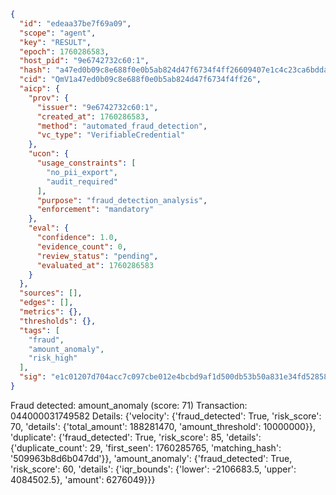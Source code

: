 ```json
{
  "id": "edeaa37be7f69a09",
  "scope": "agent",
  "key": "RESULT",
  "epoch": 1760286583,
  "host_pid": "9e6742732c60:1",
  "hash": "a47ed0b09c8e688f0e0b5ab824d47f6734f4ff26609407e1c4c23ca6bdda0c70",
  "cid": "QmV1a47ed0b09c8e688f0e0b5ab824d47f6734f4ff26",
  "aicp": {
    "prov": {
      "issuer": "9e6742732c60:1",
      "created_at": 1760286583,
      "method": "automated_fraud_detection",
      "vc_type": "VerifiableCredential"
    },
    "ucon": {
      "usage_constraints": [
        "no_pii_export",
        "audit_required"
      ],
      "purpose": "fraud_detection_analysis",
      "enforcement": "mandatory"
    },
    "eval": {
      "confidence": 1.0,
      "evidence_count": 0,
      "review_status": "pending",
      "evaluated_at": 1760286583
    }
  },
  "sources": [],
  "edges": [],
  "metrics": {},
  "thresholds": {},
  "tags": [
    "fraud",
    "amount_anomaly",
    "risk_high"
  ],
  "sig": "e1c01207d704acc7c097cbe012e4bcbd9af1d500db53b50a831e34fd52858ac8"
}
```

Fraud detected: amount_anomaly (score: 71)
Transaction: 044000031749582
Details: {'velocity': {'fraud_detected': True, 'risk_score': 70, 'details': {'total_amount': 188281470, 'amount_threshold': 10000000}}, 'duplicate': {'fraud_detected': True, 'risk_score': 85, 'details': {'duplicate_count': 29, 'first_seen': 1760285765, 'matching_hash': '509963b8d6b047dd'}}, 'amount_anomaly': {'fraud_detected': True, 'risk_score': 60, 'details': {'iqr_bounds': {'lower': -2106683.5, 'upper': 4084502.5}, 'amount': 6276049}}}